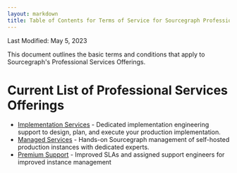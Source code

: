 ```yaml
---
layout: markdown
title: Table of Contents for Terms of Service for Sourcegraph Professional Services
---
```


Last Modified: May 5, 2023

This document outlines the basic terms and conditions that apply to Sourcegraph's Professional Services Offerings.

# Current List of Professional Services Offerings

- [Implementation Services](/terms/implementation-services.md) - Dedicated implementation engineering support to design, plan, and execute your production implementation.
- [Managed Services](/terms/managed-services.md) - Hands-on Sourcegraph management of self-hosted production instances with dedicated experts.
- [Premium Support](/terms/premium-support.md) - Improved SLAs and assigned support engineers for improved instance management
